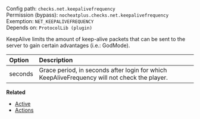 Config path: `checks.net.keepalivefrequency`  
Permission (bypass): `nocheatplus.checks.net.keepalivefrequency`  
Exemption: `NET_KEEPALIVEFREQUENCY`  
Depends on: `ProtocolLib (plugin)` 

KeepAlive limits the amount of keep-alive packets that can be sent to the server to gain certain advantages (i.e.: GodMode).

| Option              | Description |
| :------------------ | :---------- |
| seconds             | Grace period, in seconds after login for which KeepAliveFrequency will not check the player.|

**Related**  
* [Active](https://github.com/Updated-NoCheatPlus/Docs/blob/master/Settings/General.md#active)
* [Actions](https://github.com/Updated-NoCheatPlus/Docs/blob/master/Settings/General.md#actions)
